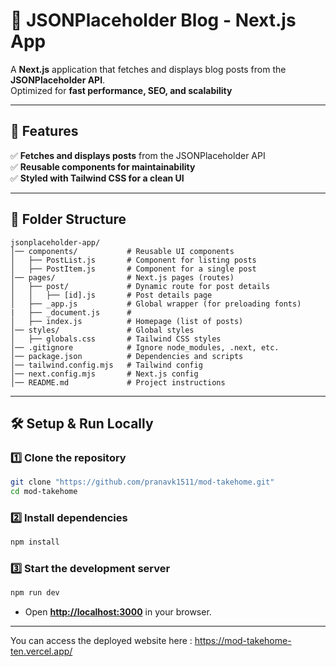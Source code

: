 # 📝 JSONPlaceholder Blog - Next.js App

A **Next.js** application that fetches and displays blog posts from the **JSONPlaceholder API**.  
Optimized for **fast performance, SEO, and scalability**

---

## 🚀 Features
✅ **Fetches and displays posts** from the JSONPlaceholder API  
✅ **Reusable components for maintainability**  
✅ **Styled with Tailwind CSS for a clean UI**    

---

## 📂 Folder Structure
```
jsonplaceholder-app/
│── components/           # Reusable UI components
│   ├── PostList.js       # Component for listing posts
│   ├── PostItem.js       # Component for a single post
│── pages/                # Next.js pages (routes)
│   ├── post/             # Dynamic route for post details
│   │   ├── [id].js       # Post details page
│   ├── _app.js           # Global wrapper (for preloading fonts)
|   ├── _document.js      #
│   ├── index.js          # Homepage (list of posts)
│── styles/               # Global styles
│   ├── globals.css       # Tailwind CSS styles
│── .gitignore            # Ignore node_modules, .next, etc.
│── package.json          # Dependencies and scripts
│── tailwind.config.mjs   # Tailwind config
│── next.config.mjs       # Next.js config
│── README.md             # Project instructions
```

---

## 🛠 **Setup & Run Locally**
### **1️⃣ Clone the repository**
```sh
git clone "https://github.com/pranavk1511/mod-takehome.git"
cd mod-takehome
```

### **2️⃣ Install dependencies**
```sh
npm install
```

### **3️⃣ Start the development server**
```sh
npm run dev
```
- Open **[http://localhost:3000](http://localhost:3000)** in your browser.

---

You can access the deployed website here : https://mod-takehome-ten.vercel.app/